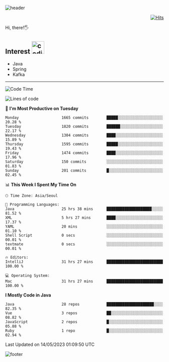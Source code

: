 ![header](https://capsule-render.vercel.app/api?type=soft&color=gradient&text=%20%20Gnoyes%20%20&fontAlign=30&fontSize=30&textBg=true&desc=Backend%20Developer&descAlign=60&descAlignY=50&&descSize=30)

<div align=right>
  
[![Hits](https://hits.seeyoufarm.com/api/count/incr/badge.svg?url=https%3A%2F%2Fgithub.com%2Fjeff-seyong)](https://hits.seeyoufarm.com)

</div>


Hi, there!🖐

## Interest <img src="https://media.giphy.com/media/bx3Cvt88j7PtM4SOaS/giphy.gif" alt="coding" width="40px" />

- Java
- Spring
- Kafka

---

<!--START_SECTION:waka-->
![Code Time](http://img.shields.io/badge/Code%20Time-524%20hrs%2049%20mins-blue)

![Lines of code](https://img.shields.io/badge/From%20Hello%20World%20I%27ve%20Written-996.4%20thousand%20lines%20of%20code-blue)

📅 **I'm Most Productive on Tuesday** 

```text
Monday                   1665 commits        █████░░░░░░░░░░░░░░░░░░░░   20.28 % 
Tuesday                  1820 commits        ██████░░░░░░░░░░░░░░░░░░░   22.17 % 
Wednesday                1304 commits        ████░░░░░░░░░░░░░░░░░░░░░   15.89 % 
Thursday                 1595 commits        █████░░░░░░░░░░░░░░░░░░░░   19.43 % 
Friday                   1474 commits        ████░░░░░░░░░░░░░░░░░░░░░   17.96 % 
Saturday                 150 commits         ░░░░░░░░░░░░░░░░░░░░░░░░░   01.83 % 
Sunday                   201 commits         █░░░░░░░░░░░░░░░░░░░░░░░░   02.45 % 
```


📊 **This Week I Spent My Time On** 

```text
🕑︎ Time Zone: Asia/Seoul

💬 Programming Languages: 
Java                     25 hrs 38 mins      ████████████████████░░░░░   81.52 % 
XML                      5 hrs 27 mins       ████░░░░░░░░░░░░░░░░░░░░░   17.37 % 
YAML                     20 mins             ░░░░░░░░░░░░░░░░░░░░░░░░░   01.10 % 
Shell Script             0 secs              ░░░░░░░░░░░░░░░░░░░░░░░░░   00.01 % 
textmate                 0 secs              ░░░░░░░░░░░░░░░░░░░░░░░░░   00.01 % 

🔥 Editors: 
IntelliJ                 31 hrs 27 mins      █████████████████████████   100.00 % 

💻 Operating System: 
Mac                      31 hrs 27 mins      █████████████████████████   100.00 % 
```

**I Mostly Code in Java** 

```text
Java                     28 repos            █████████████████████░░░░   82.35 % 
Vue                      3 repos             ██░░░░░░░░░░░░░░░░░░░░░░░   08.82 % 
JavaScript               2 repos             █░░░░░░░░░░░░░░░░░░░░░░░░   05.88 % 
Ruby                     1 repo              █░░░░░░░░░░░░░░░░░░░░░░░░   02.94 % 
```




 Last Updated on 14/05/2023 01:09:50 UTC
<!--END_SECTION:waka-->

<!--

<div align=center>
  
[![Gmail Badge](https://img.shields.io/badge/Gmail-d14836?style=flat&logo=Gmail&logoColor=white&link=mailto:sedragon.kim@gmail.com)](mailto:sedragon.kim@gmail.com) 

</div>

-->


![footer](https://capsule-render.vercel.app/api?type=waving&color=gradient&height=300&section=footer&animation=twinkling&reversal=true)
